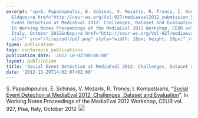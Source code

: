 ```yaml
---
excerpt: '<p>S. Papadopoulos, E. Schinas, V. Mezaris, R. Troncy, I. Kompatsiaris,
  &ldquo;<a href="http://ceur-ws.org/Vol-927/mediaeval2012_submission_5.pdf">Social
  Event Detection at MediaEval 2012: Challenges, Dataset and Evaluation</a>&rdquo;,
  In Working Notes Proceedings of the MediaEval 2012 Workshop, CEUR vol. 927, Pisa,
  Italy, October 2012&nbsp;<a href="http://ceur-ws.org/Vol-927/mediaeval2012_submission_5.pdf"><img
  alt="" src="/files/pdf/pdf.png" style="width: 18px; height: 18px;" /></a></p>'
types: publication
tags: conference_publications
publication_date: '2012-10-02T00:00:00'
layout: publication
title: 'Social Event Detection at MediaEval 2012: Challenges, Dataset and Evaluation'
date: '2012-11-29T14:02:07+02:00'
---
```

<p>S. Papadopoulos, E. Schinas, V. Mezaris, R. Troncy, I. Kompatsiaris, &ldquo;<a href="http://ceur-ws.org/Vol-927/mediaeval2012_submission_5.pdf">Social Event Detection at MediaEval 2012: Challenges, Dataset and Evaluation</a>&rdquo;, In Working Notes Proceedings of the MediaEval 2012 Workshop, CEUR vol. 927, Pisa, Italy, October 2012&nbsp;<a href="http://ceur-ws.org/Vol-927/mediaeval2012_submission_5.pdf"><img alt="" src="/files/pdf/pdf.png" style="width: 18px; height: 18px;" /></a></p>
